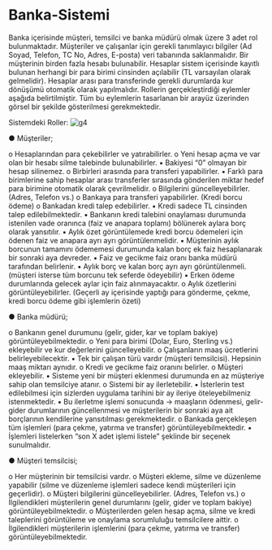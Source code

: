 # Banka-Sistemi
Banka içerisinde müşteri, temsilci ve banka müdürü olmak üzere 3 adet rol bulunmaktadır. Müşteriler ve
çalışanlar için gerekli tanımlayıcı bilgiler (Ad Soyad, Telefon, TC No, Adres, E-posta) veri tabanında
saklanmalıdır. Bir müşterinin birden fazla hesabı bulunabilir. Hesaplar sistem içerisinde kayıtlı bulunan
herhangi bir para birimi cinsinden açılabilir (TL varsayılan olarak gelmelidir). Hesaplar arası para
transferinde gerekli durumlarda kur dönüşümü otomatik olarak yapılmalıdır. Rollerin gerçekleştirdiği
eylemler aşağıda belirtilmiştir. Tüm bu eylemlerin tasarlanan bir arayüz üzerinden görsel bir şekilde
gösterilmesi gerekmektedir.

Sistemdeki Roller:
![g4](https://user-images.githubusercontent.com/72937239/176694730-8424126b-79e6-435f-ad9c-81057c3b04bf.PNG)

● Müşteriler;

o Hesaplarından para çekebilirler ve yatırabilirler.
o Yeni hesap açma ve var olan bir hesabı silme talebinde bulunabilirler.
▪ Bakiyesi “0” olmayan bir hesap silinemez.
o Birbirleri arasında para transferi yapabilirler.
▪ Farklı para birimlerine sahip hesaplar arası transferler sırasında gönderilen miktar
hedef para birimine otomatik olarak çevrilmelidir.
o Bilgilerini güncelleyebilirler. (Adres, Telefon vs.)
o Bankaya para transferi yapabilirler. (Kredi borcu ödeme)
o Bankadan kredi talep edebilirler.
▪ Kredi sadece TL cinsinden talep edilebilmektedir.
▪ Bankanın kredi talebini onaylaması durumunda istenilen vade oranınca (faiz ve
anapara toplamı) bölünerek aylara borç olarak yansıtılır.
▪ Aylık özet görüntülemede kredi borcu ödemeleri için ödenen faiz ve anapara ayrı
ayrı görüntülenmelidir.
▪ Müşterinin aylık borcunun tamamını ödememesi durumunda kalan borç ek faiz
hesaplanarak bir sonraki aya devreder.
▪ Faiz ve gecikme faiz oranı banka müdürü tarafından belirlenir.
▪ Aylık borç ve kalan borç ayrı ayrı görüntülenmeli. (müşteri isterse tüm borcunu
tek seferde ödeyebilir)
▪ Erken ödeme durumlarında gelecek aylar için faiz alınmayacaktır.
o Aylık özetlerini görüntüleyebilirler. (Geçerli ay içerisinde yaptığı para gönderme, çekme,
kredi borcu ödeme gibi işlemlerin özeti)

● Banka müdürü;

o Bankanın genel durumunu (gelir, gider, kar ve toplam bakiye) görüntüleyebilmektedir.
o Yeni para birimi (Dolar, Euro, Sterling vs.) ekleyebilir ve kur değerlerini güncelleyebilir.
o Çalışanların maaş ücretlerini belirleyebilecektir.
▪ Tek bir çalışan türü vardır (müşteri temsilcisi). Hepsinin maaş miktarı aynıdır.
o Kredi ve gecikme faiz oranını belirler.
o Müşteri ekleyebilir.
▪ Sisteme yeni bir müşteri eklenmesi durumunda en az müşteriye sahip olan
temsilciye atanır.
o Sistemi bir ay ilerletebilir.
▪ İsterlerin test edilebilmesi için sizlerden uygulama tarihini bir ay ileriye
öteleyebilmeniz istenmektedir.
▪ Bu ilerletme işlemi sonucunda -> maaşların ödenmesi, gelir-gider durumlarının
güncellenmesi ve müşterilerin bir sonraki aya ait borçlarının kendilerine
yansıtılması gerekmektedir.
o Bankada gerçekleşen tüm işlemleri (para çekme, yatırma ve transfer)
görüntüleyebilmektedir.
▪ İşlemleri listelerken “son X adet işlemi listele” şeklinde bir seçenek sunulmalıdır.

● Müşteri temsilcisi;

o Her müşterinin bir temsilcisi vardır.
o Müşteri ekleme, silme ve düzenleme yapabilir (silme ve düzenleme işlemleri sadece kendi
müşterileri için geçerlidir).
o Müşteri bilgilerini güncelleyebilirler. (Adres, Telefon vs.)
o İlgilendikleri müşterilerin genel durumlarını (gelir, gider ve toplam bakiye)
görüntüleyebilmektedir.
o Müşterilerden gelen hesap açma, silme ve kredi taleplerini görüntüleme ve onaylama
sorumluluğu temsilcilere aittir.
o İlgilendikleri müşterilerin işlemlerini (para çekme, yatırma ve transfer)
görüntüleyebilmektedir.

